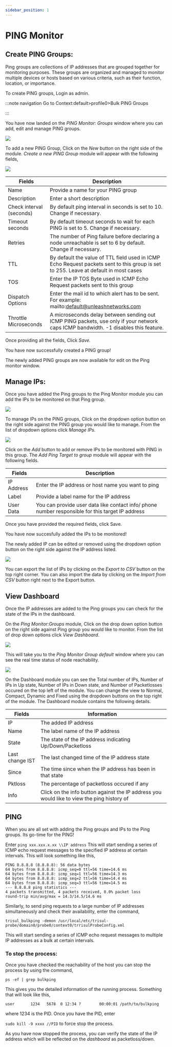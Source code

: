 ```yaml
---
sidebar_position: 1
---
```


# PING Monitor

## Create PING Groups:

 Ping groups are collections of IP addresses that are grouped together for monitoring purposes. These groups are organized and managed to monitor multiple devices or hosts based on various criteria, such as their function, location, or importance.

To create PING groups, Login as admin.

:::note navigation
Go to Context:default>profile0>Bulk PING Groups

:::

You have now landed on the *PING Monitor: Groups* window where you can add, edit and manage PING groups. 

![](images/pingmonitorhome.png)

To add a new PING Group,
Click on the *New* button on the right side of the module.
*Create a new PING Group* module will appear with the following fields,

![](images/pinggroup.png)

| Fields                   | Description                                                                                                                          |
| ------------------------ | ------------------------------------------------------------------------------------------------------------------------------------ |
| Name                     | Provide a name for your PING group                                                                                                   |
| Description              | Enter a short description                                                                                                            |
| Check interval (seconds) | By default ping interval in seconds is set to 10. Change if necessary.                                                               |
| Timeout seconds          | By default timeout seconds to wait for each PING is set to 5. Change if necessary.                                                   |
| Retries                  | The number of Ping failure before declaring a node unreachable is set to 6 by default. Change if necessary.                          |
| TTL                      | By default the value of TTL field used in ICMP Echo Request packets sent to this group is set to 255. Leave at default in most cases |
| TOS                      | Enter the IP TOS Byte used in ICMP Echo Request packets sent to this group                                                           |
| Dispatch Options         | Enter the mail id to which alert has to be sent. For example: mailto:default@unleashnetworks.com                                     |
| Throttle Microseconds    | A microseconds delay between sending out ICMP PING packets, use only if your network caps ICMP bandwidth. -1 disables this feature.  |

Once providing all the fields, Click *Save*.

You have now successfully created a PING group!

The newly added PING groups are now available for edit on the Ping monitor window.

## Manage IPs:

Once you have added the Ping groups to the Ping Monitor module you can add the IPs to be monitored on that Ping group.

![](images/pingmanageip.png)

To manage IPs on the PING groups,
Click on the dropdown option button on the right side against the PING group you would like to manage. From the list of dropdown options click *Manage IPs*.

![](images/pingaddip2.png)

Click on the *Add* button to add or remove IPs to be monitored with PING in this group. The *Add Ping Target to group* module will appear with the following fields.

| Fields     | Description                                                                                      |
| ---------- | ------------------------------------------------------------------------------------------------ |
| IP Address | Enter the IP address or host name you want to ping                                               |
| Label      | Provide a label name for the IP address                                                          |
| User Data  | You can provide user data like contact info/ phone number responsible for this target IP address |

Once you have provided the required fields, click Save.

You have now succesfully added the IPs to be monitored!

The newly added IP can be edited or removed using the dropdown option button on the right side against the IP address listed.

![](images/pingaddip.png)

You can export the list of IPs by clicking on the *Export to CSV* button on the top right corner. You can also import the data by clicking on the *Import from CSV* button right next to the Export button.

## View Dashboard

Once the IP addresses are added to the Ping groups you can check for the state of the IPs in the dashboard.

On the *Ping Monitor:Groups* module, Click on the drop down option button on the right side against Ping group you would like to monitor. From the list of drop down options click *View Dashboard*. 

![](images/pingviewdashboard.png)

This will take you to the *Ping Monitor Group default* window where you can see the real time status of node reachability.

![](images/pingshowip.png)

On the Dashboard module you can see the Total number of IPs, Number of IPs in Up state, Number of IPs in Down state, and Number of Packetlosses occured on the top left of the module. You can change the view to Normal, Compact, Dynamic and Fixed using the dropdown buttons on the top right of the module.
The Dashboard module contains the following details.

| Fields          | Information                                                                                |
| --------------- | ------------------------------------------------------------------------------------------ |
| IP              | The added IP address                                                                       |
| Name            | The label name of the IP address                                                           |
| State           | The state of the IP address indicating Up/Down/Packetloss                                  |
| Last change IST | The last changed time of the IP address state                                              |
| Since           | The time since when the IP address has been in that state                                  |
| Pktloss         | The percentage of packetloss occured if any                                                |
| Info            | Click on the info button against the IP address you would like to view the ping history of |

## PING

When you are all set with adding the Ping groups and IPs to the Ping groups. Its go-time for the PING!

Enter `ping xxx.xxx.x.xx \\IP address` This will start sending a series of ICMP echo request messages to the specified IP address at certain intervals. This will look something like this, 

```
PING 8.8.8.8 (8.8.8.8): 56 data bytes
64 bytes from 8.8.8.8: icmp_seq=0 ttl=56 time=14.6 ms
64 bytes from 8.8.8.8: icmp_seq=1 ttl=56 time=14.3 ms
64 bytes from 8.8.8.8: icmp_seq=2 ttl=56 time=14.4 ms
64 bytes from 8.8.8.8: icmp_seq=3 ttl=56 time=14.5 ms
--- 8.8.8.8 ping statistics ---
4 packets transmitted, 4 packets received, 0.0% packet loss
round-trip min/avg/max = 14.3/14.5/14.6 ms
```
Similarly, to send ping requests to a large number of IP addresses simultaneously and check their availability, enter the command,

`trisul_bulkping -demon /usr/local/etc/trisul-probe/domain0/probe0/context0/trrisulProbeConfig.xml`

This will start sending a series of ICMP echo request messages to multiple IP addresses as a bulk at certain intervals.

### To stop the process:

Once you have checked the reachability of the host you can stop the process by using the command,

`ps -ef | grep bulkping` 

 This gives you the detailed information of the running process. Something that will look like this,

`user       1234   5678  0 12:34 ?        00:00:01 /path/to/bulkping` 

where 1234 is the PID. Once you have the PID, enter

`sudo kill -9 xxxx //PID` to force stop the process.

As you have now stopped the process, you can verify the state of the IP address which will be reflected on the *dashboard* as packetloss/down.
